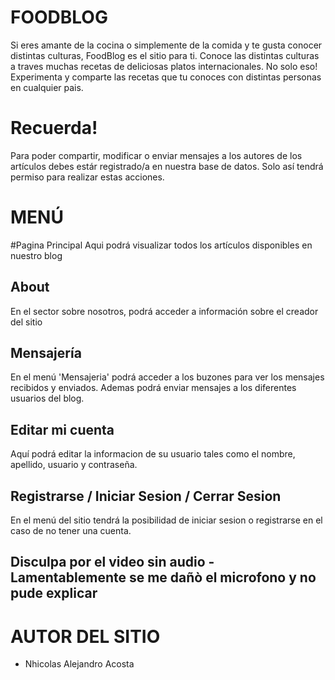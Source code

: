 # FOODBLOG
Si eres amante de la cocina o simplemente de la comida y te gusta conocer distintas culturas, FoodBlog es el sitio para ti. Conoce las distintas culturas a traves
muchas recetas de deliciosas platos internacionales. No solo eso! Experimenta y comparte las recetas que tu conoces con distintas personas en cualquier pais. 

# Recuerda! 
Para poder compartir, modificar o enviar mensajes a los autores de los artículos debes estár registrado/a en nuestra base de datos. Solo así tendrá permiso para 
realizar estas acciones. 

# MENÚ
#Pagina Principal
Aqui podrá visualizar todos los artículos disponibles en nuestro blog

## About
En el sector sobre nosotros, podrá acceder a información sobre el creador del sitio

## Mensajería
En el menú 'Mensajeria' podrá acceder a los buzones para ver los mensajes recibidos y enviados. Ademas podrá enviar mensajes a los diferentes usuarios del blog. 

## Editar mi cuenta
Aquí podrá editar la informacion de su usuario tales como el nombre, apellido, usuario y contraseña.

## Registrarse / Iniciar Sesion / Cerrar Sesion
En el menú del sitio tendrá la posibilidad de iniciar sesion o registrarse en el caso de no tener una cuenta. 

## Disculpa por el video sin audio - Lamentablemente se me dañò el microfono y no pude explicar

# AUTOR DEL SITIO 
- Nhicolas Alejandro Acosta 
